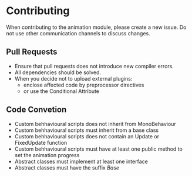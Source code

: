 # Contributing
When contributing to the animation module, please create a new issue. Do not use other communication channels to discuss changes.

## Pull Requests
* Ensure that pull requests does not introduce new compiler errors.
* All dependencies should be solved.
* When you decide not to upload external plugins:
    * enclose affected code by preprocessor directives
    * or use the Conditional Attribute

## Code Convetion
* Custom behhavioural scripts does not inherit from MonoBehaviour
* Custom behhavioural scripts must inherit from a base class
* Custom behhavioural scripts does not contain an Update or FixedUpdate function
* Custom behhavioural scripts must have at least one public method to set the animation progress
* Abstract classes must implement at least one interface
* Abstract classes must have the suffix <i>Base</i>
